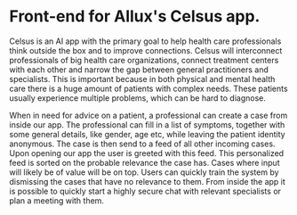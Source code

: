 # Front-end for Allux's Celsus app.

Celsus is an AI app with the primary goal to help health care professionals think outside the box and to improve connections. Celsus will interconnect professionals of big health care organizations, connect treatment centers with each other and narrow the gap between general practitioners and specialists. This is important because in both physical and mental health care there is a huge amount of patients with complex needs. These patients usually experience multiple problems, which can be hard to diagnose.

When in need for advice on a patient, a professional can create a case from inside our app. The professional can fill in a list of symptoms, together with some general details, like gender, age etc, while leaving the patient identity anonymous. The case is then send to a feed of all other incoming cases. Upon opening our app the user is greeted with this feed. This personalized feed is sorted on the probable relevance the case has. Cases where input will likely be of value will be on top. Users can quickly train the system by dismissing the cases that have no relevance to them. From inside the app it is possible to quickly start a highly secure chat with relevant specialists or plan a meeting with them.
